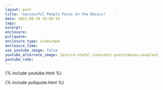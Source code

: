 ```yaml
---
layout: post
title: 'Successful People Focus on the Basics!    '
date: 2021-09-20 16:56:14
tags:
excerpt:
enclosure:
pullquote:
enclosure_type: video/mp4
enclosure_time:
use_youtube_image: false
youtube_alternate_image: /pierre-chatel-innocenti-pxozstdazeu-unsplash.jpg
youtube_code:
---
```

{% include youtube.html %}

{% include pullquote.html %}
